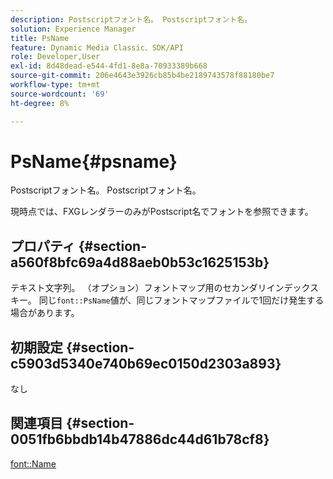 ```yaml
---
description: Postscriptフォント名。 Postscriptフォント名。
solution: Experience Manager
title: PsName
feature: Dynamic Media Classic、SDK/API
role: Developer,User
exl-id: 8d48dead-e544-4fd1-8e8a-70933389b668
source-git-commit: 206e4643e3926cb85b4be2189743578f88180be7
workflow-type: tm+mt
source-wordcount: '69'
ht-degree: 8%

---
```


# PsName{#psname}

Postscriptフォント名。 Postscriptフォント名。

現時点では、FXGレンダラーのみがPostscript名でフォントを参照できます。

## プロパティ {#section-a560f8bfc69a4d88aeb0b53c1625153b}

テキスト文字列。 （オプション）フォントマップ用のセカンダリインデックスキー。 同じ`font::PsName`値が、同じフォントマップファイルで1回だけ発生する場合があります。

## 初期設定 {#section-c5903d5340e740b69ec0150d2303a893}

なし

## 関連項目 {#section-0051fb6bbdb14b47886dc44d61b78cf8}

[font::Name](/help/aem-is-ir-api/is-api/image-catalog/image-serving-api-ref/c-image-catalog-reference/c-font-map-reference/r-name-font.md)
